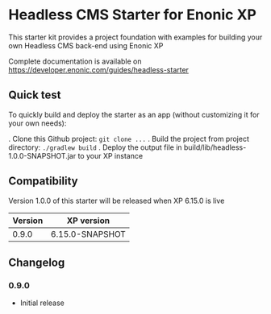 # Headless CMS Starter for Enonic XP

This starter kit provides a project foundation with examples for building your own Headless CMS back-end using Enonic XP

Complete documentation is available on https://developer.enonic.com/guides/headless-starter

## Quick test

To quickly build and deploy the starter as an app (without customizing it for your own needs):

. Clone this Github project: `git clone ...`
. Build the project from project directory: `./gradlew build`
. Deploy the output file in build/lib/headless-1.0.0-SNAPSHOT.jar to your XP instance

## Compatibility

Version 1.0.0 of this starter will be released when XP 6.15.0 is live

| Version       | XP version |
| ------------- | ---------- |
| 0.9.0	        | 6.15.0-SNAPSHOT |

## Changelog

### 0.9.0

* Initial release
